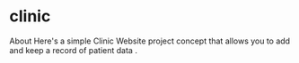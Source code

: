 # clinic
About Here's a simple Clinic Website project concept that allows you to add and keep a record of patient data .
